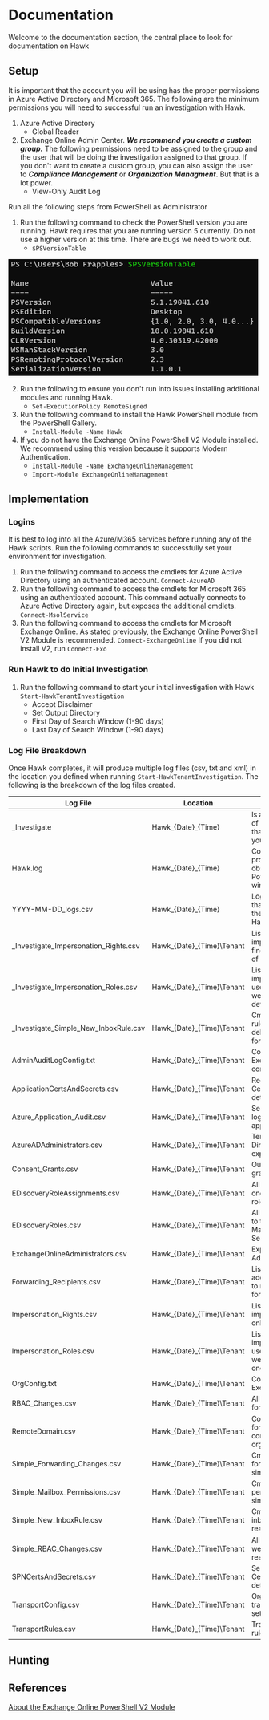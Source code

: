 ﻿﻿
# Documentation

Welcome to the documentation section, the central place to look for documentation on Hawk

## Setup

It is important that the account you will be using has the proper permissions in Azure Active Directory and Microsoft 365. The following are the minimum permissions you will need to successful run an investigation with Hawk.

1. Azure Active Directory
    - Global Reader
2. Exchange Online Admin Center. ***We recommend you create a custom group.*** The following permissions need to be assigned to the group and the user that will be doing the investigation assigned to that group. If you don't want to create a custom group, you can also assign the user to ***Compliance Management*** or ***Organization Managment***. But that is a lot power.
    - View-Only Audit Log
    
Run all the following steps from PowerShell as Administrator

1. Run the following command to check the PowerShell version you are running. Hawk requires that you are running version 5 currently. Do not use a higher version at this time. There are bugs we need to work out.
    - `$PSVersionTable`

![PSVersionTable](/images/psversiontable.png)

2. Run the following to ensure you don't run into issues installing additional modules and running Hawk.
    - `Set-ExecutionPolicy RemoteSigned`
3. Run the following command to install the Hawk PowerShell module from the PowerShell Gallery.
    - `Install-Module -Name Hawk`
4. If you do not have the Exchange Online PowerShell V2 Module installed. We recommend using this version because it supports Modern Authentication.
    - `Install-Module -Name ExchangeOnlineManagement`
    - `Import-Module ExchangeOnlineManagement`

## Implementation

### Logins

It is best to log into all the Azure/M365 services before running any of the Hawk scripts. Run the following commands to successfully set your environment for investigation.

1. Run the following command to access the cmdlets for Azure Active Directory using an authenticated account.
`Connect-AzureAD`
2. Run the following command to access the cmdlets for Microsoft 365 using an authenticated account. This command actually connects to Azure Active Directory again, but exposes the additional cmdlets. 
`Connect-MsolService`
3. Run the following command to access the cmdlets for Microsoft Exchange Online. As stated previously, the Exchange Online PowerShell V2 Module is recommended.
`Connect-ExchangeOnline` If you did not install V2, run `Connect-Exo`

### Run Hawk to do Initial Investigation

1. Run the following command to start your initial investigation with Hawk
`Start-HawkTenantInvestigation`
    - Accept Disclaimer
    - Set Output Directory
    - First Day of Search Window (1-90 days)
    - Last Day of Search Window (1-90 days)

### Log File Breakdown

Once Hawk completes, it will produce multiple log files (csv, txt and xml) in the location you defined when running `Start-HawkTenantInvestigation`. The following is the breakdown of the log files created.

Log File | Location | Description
-------- | -------- | -----------
_Investigate | Hawk_{Date}_{Time} | Is a quick and dirty logfile of some suspicious stuff that you may want to start your investigation.
Hawk.log | Hawk_{Date}_{Time} | Copy of the output of the processes that was observed in the PowerShell command window.
YYYY-MM-DD_logs.csv | Hawk_{Date}_{Time} | Logfile of all the functions that were ran as part of the "Start-HawkTenantInvestigation".
_Investigate_Impersonation_Rights.csv | Hawk_{Date}_{Time}\Tenant | List all users with impersonation rights if we find more than the default of one.
_Investigate_Impersonation_Roles.csv | Hawk_{Date}_{Time}\Tenant | List all users with impersonation roles for users that have access if we find more than the default of one.
_Investigate_Simple_New_InboxRule.csv | Hawk_{Date}_{Time}\Tenant | Cmdlets to create inbox rules that forward or delete email in a simple format.
AdminAuditLogConfig.txt | Hawk_{Date}_{Time}\Tenant | Configuration of the Exchange admin audit log configuration.
ApplicationCertsAndSecrets.csv | Hawk_{Date}_{Time}\Tenant | Registered Applications Certificate and Password details.
Azure_Application_Audit.csv | Hawk_{Date}_{Time}\Tenant | Search the unified audit log for events related to application activity.
AzureADAdministrators.csv | Hawk_{Date}_{Time}\Tenant | Tenant Azure Active Directory Administrator export.
Consent_Grants.csv | Hawk_{Date}_{Time}\Tenant | Output of all consent grants.
EDiscoveryRoleAssignments.csv | Hawk_{Date}_{Time}\Tenant | All users that are assigned one of the discovered roles.
EDiscoveryRoles.csv | Hawk_{Date}_{Time}\Tenant | All roles that have access to the New-MailboxSearch and Search-Mailbox cmdlets.
ExchangeOnlineAdministrators.csv | Hawk_{Date}_{Time}\Tenant | Exports Exchange Admins.
Forwarding_Recipients.csv | Hawk_{Date}_{Time}\Tenant | List of unique Email addresses that were setup to receive email via forwarding.
Impersonation_Rights.csv | Hawk_{Date}_{Time}\Tenant | List all users with impersonation rights if we only find the default one.
Impersonation_Roles.csv | Hawk_{Date}_{Time}\Tenant | List all users with impersonation roles for users that have access  if we only find the default one.
OrgConfig.txt | Hawk_{Date}_{Time}\Tenant | Configuration data for an Exchange organization.
RBAC_Changes.csv | Hawk_{Date}_{Time}\Tenant | All RBAC changes in Raw format.
RemoteDomain.csv | Hawk_{Date}_{Time}\Tenant | Configuration information for the remote domains configured in your organization.
Simple_Forwarding_Changes.csv | Hawk_{Date}_{Time}\Tenant | Cmdlets that change forwarding settings in a simple to read format.
Simple_Mailbox_Permissions.csv | Hawk_{Date}_{Time}\Tenant | Cmdlets that add permissions to users in a simple to read format.
Simple_New_InboxRule.csv | Hawk_{Date}_{Time}\Tenant | Cmdlets to create any new inbox rules in a simple to read format.
Simple_RBAC_Changes.csv | Hawk_{Date}_{Time}\Tenant | All RBAC cmdlets that were run in an easy to read format.
SPNCertsAndSecrets.csv | Hawk_{Date}_{Time}\Tenant | Service Principal Certificate and Password details.
TransportConfig.csv | Hawk_{Date}_{Time}\Tenant | Organization-wide transport configuration settings.
TransportRules.csv | Hawk_{Date}_{Time}\Tenant | Transport rules (mail flow rules) in your organization.


## Hunting

## References

[About the Exchange Online PowerShell V2 Module](https://docs.microsoft.com/en-us/powershell/exchange/exchange-online-powershell-v2?view=exchange-ps)
